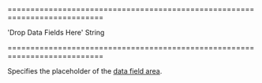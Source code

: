 ===========================================================================
<!--default-->'Drop Data Fields Here'<!--/default-->
<!--type-->String<!--/type-->
===========================================================================

<!--shortDescription-->
Specifies the placeholder of the [data field area](/Documentation/Guide/Widgets/PivotGrid/Visual_Elements/#Field_Panel).
<!--/shortDescription-->

<!--fullDescription-->

<!--/fullDescription-->